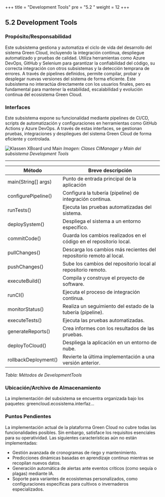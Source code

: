 +++
title = "Development Tools"
pre = "5.2 "
weight = 12
+++

## 5.2 Development Tools

### Propósito/Responsabilidad

Este subsistema gestiona y automatiza el ciclo de vida del desarrollo del sistema Green Cloud, incluyendo la integración continua, despliegue automatizado y pruebas de calidad. Utiliza herramientas como Azure DevOps, GitHub y Selenium para garantizar la confiabilidad del código, su correcta integración con otros subsistemas y la detección temprana de errores. A través de pipelines definidos, permite compilar, probar y desplegar nuevas versiones del sistema de forma eficiente. Este subsistema no interactúa directamente con los usuarios finales, pero es fundamental para mantener la estabilidad, escalabilidad y evolución continua del ecosistema Green Cloud.

### Interfaces

Este subsistema expone su funcionalidad mediante pipelines de CI/CD, scripts de automatización y configuraciones en herramientas como GitHub Actions y Azure DevOps. A través de estas interfaces, se gestionan pruebas, integraciones y despliegues del sistema Green Cloud de forma eficiente y controlada.

![Klassen XBoard und Main](/img/Development_Tools.png "Klassen XBoard und Main")
*Imagen: Clases CIManager y Main del subsistema Development Tools*

----

| Método  |  Breve descripción |
|---------|------------------|
| main(String[] args) | Punto de entrada principal de la aplicación |
| configurePipeline() | Configura la tubería (pipeline) de integración continua.|
| runTests() | Ejecuta las pruebas automatizadas del sistema.
| deploySystem() | Despliega el sistema a un entorno específico. |
| commitCode() | Guarda los cambios realizados en el código en el repositorio local.|
|pullChanges()	|Descarga los cambios más recientes del repositorio remoto al local.|
|pushChanges()	|Sube los cambios del repositorio local al repositorio remoto.|
|executeBuild()	|Compila y construye el proyecto de software.|
|runCI()	|Ejecuta el proceso de integración continua.|
|monitorStatus()	|Realiza un seguimiento del estado de la tubería (pipeline).|
|executeTests()	|Ejecuta las pruebas automatizadas.|
|generateReports()	|Crea informes con los resultados de las pruebas.|
|deployToCloud()	|Despliega la aplicación en un entorno de nube.|
|rollbackDeployment()	|Revierte la última implementación a una versión anterior.|

*Tabla: Métodos de DevelopmentTools*


### Ubicación/Archivo de Almacenamiento
La implementación del subsistema se encuentra organizada bajo los paquetes:
greencloud.ecosistema.interfaz...

### Puntos Pendientes
La implementación actual de la plataforma Green Cloud no cubre todas las funcionalidades posibles. Sin embargo, satisface los requisitos esenciales para su operatividad. Las siguientes características aún no están implementadas:

* Gestión avanzada de cronogramas de riego y mantenimiento.
* Predicciones dinámicas basadas en aprendizaje continuo mientras se recopilan nuevos datos.
* Generación automática de alertas ante eventos críticos (como sequía o plagas) mediante IA.
* Soporte para variantes de ecosistemas personalizados, como configuraciones específicas para cultivos o invernaderos especializados.